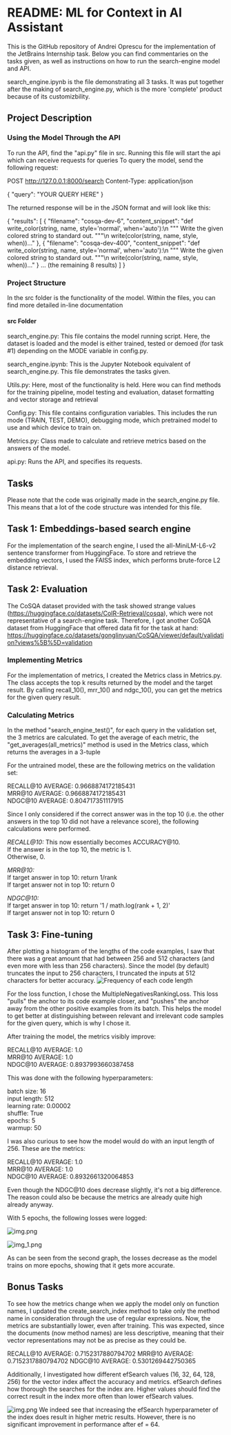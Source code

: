 # README: ML for Context in AI Assistant

This is the GitHub repository of Andrei Oprescu for the implementation of the JetBrains Internship task.
Below you can find commentaries on the tasks given, as well as instructions on how to run the search-engine model and API.

search_engine.ipynb is the file demonstrating all 3 tasks. It was put together after the making of search_engine.py, which is the more 'complete' product because of its customizbility.


## Project Description

### Using the Model Through the API

To run the API, find the "api.py" file in src. Running this file will start the api which can receive requests for queries
To query the model, send the following request:

POST http://127.0.0.1:8000/search
Content-Type: application/json

{
  "query": "YOUR QUERY HERE"
}

The returned response will be in the JSON format and will look like this:

{
  "results": [
    {
      "filename": "cosqa-dev-6",
      "content_snippet": "def write_color(string, name, style='normal', when='auto'):\n    \"\"\" Write the given colored string to standard out. \"\"\"\n    write(color(string, name, style, when))..."
    },
    {
      "filename": "cosqa-dev-400",
      "content_snippet": "def write_color(string, name, style='normal', when='auto'):\n    \"\"\" Write the given colored string to standard out. \"\"\"\n    write(color(string, name, style, when))..."
    }
    ... (the remaining 8 results)
  ]
}

### Project Structure

In the src folder is the functionality of the model. Within the files, you can find more detailed in-line documentation 

#### src Folder

search_engine.py: This file contains the model running script. Here, the dataset is loaded and the model is either trained, tested or demoed (for task #1) depending on the MODE variable in config.py.

search_engine.ipynb: This is the Jupyter Notebook equivalent of search_engine.py. This file demonstrates the tasks given.

Utils.py: Here, most of the functionality is held. Here wou can find methods for the training pipeline, model testing and evaluation, dataset formatting and vector storage and retrieval

Config.py: This file contains configuration variables. This includes the run mode (TRAIN, TEST, DEMO), debugging mode, which pretrained model to use and which device to train on.

Metrics.py: Class made to calculate and retrieve metrics based on the answers of the model.

api.py: Runs the API, and specifies its requests.

## Tasks

Please note that the code was originally made in the search_engine.py file. This means that a lot of the code structure was intended for this file.

## Task 1: Embeddings-based search engine

For the implementation of the search engine, I used the all-MiniLM-L6-v2 sentence transformer from HuggingFace. 
To store and retrieve the embedding vectors, I used the FAISS index, which performs brute-force L2 distance retrieval.


## Task 2: Evaluation

The CoSQA dataset provided with the task showed strange values (https://huggingface.co/datasets/CoIR-Retrieval/cosqa), which were not representative of a search-engine task.
Therefore, I got another CoSQA dataset from HuggingFace that offered data fit for the task at hand:
https://huggingface.co/datasets/gonglinyuan/CoSQA/viewer/default/validation?views%5B%5D=validation

### Implementing Metrics

For the implementation of metrics, I created the Metrics class in Metrics.py. The class accepts the top k results returned by the model and the target result.
By calling recall_10(), mrr_10() and ndgc_10(), you can get the metrics for the given query result.

### Calculating Metrics

In the method "search_engine_test()", for each query in the validation set, the 3 metrics are calculated.
To get the average of each metric, the "get_averages(all_metrics)" method is used in the Metrics class, which returns the averages in a 3-tuple

For the untrained model, these are the following metrics on the validation set:

RECALL@10 AVERAGE: 0.9668874172185431  
MRR@10 AVERAGE: 0.9668874172185431  
NDGC@10 AVERAGE: 0.804717351117915  

Since I only considered if the correct answer was in the top 10 (i.e. the other answers in the top 10 did not have a relevance score), the following calculations were performed.

*RECALL@10:* This now essentially becomes ACCURACY@10.   
If the answer is in the top 10, the metric is 1.   
Otherwise, 0.  

*MRR@10:*  
If target answer in top 10: return 1/rank  
If target answer not in top 10: return 0  

*NDGC@10:*  
If target answer in top 10: return '1 / math.log(rank + 1, 2)'  
If target answer not in top 10: return 0  

## Task 3: Fine-tuning


After plotting a histogram of the lengths of the code examples, I saw that there was a great amount that had between 256 and 512 characters (and even more with less than 256 characters). 
Since the model (by default) truncates the input to 256 characters, I truncated the inputs at 512 characters for better accuracy.
![Frequency of each code length](code_length_hist.png)

For the loss function, I chose the MultipleNegativesRankingLoss. This loss "pulls" the anchor to its code example closer, and "pushes" the anchor away from the other positive examples from its batch.
This helps the model to get better at distinguishing between relevant and irrelevant code samples for the given query, which is why I chose it.

After training the model, the metrics visibly improve:

RECALL@10 AVERAGE: 1.0  
MRR@10 AVERAGE: 1.0  
NDGC@10 AVERAGE: 0.8937993660387458  


This was done with the following hyperparameters:

batch size: 16  
input length: 512  
learning rate: 0.00002  
shuffle: True  
epochs: 5  
warmup: 50  

I was also curious to see how the model would do with an input length of 256. These are the metrics:

RECALL@10 AVERAGE: 1.0  
MRR@10 AVERAGE: 1.0  
NDGC@10 AVERAGE: 0.8932661320064853  

Even though the NDGC@10 does decrease slightly, it's not a big difference. The reason could also be because the metrics are already quite high already anyway.

With 5 epochs, the following losses were logged:

![img.png](losses_per_step.png)

![img_1.png](losses_per_epoch.png)

As can be seen from the second graph, the losses decrease as the model trains on more epochs, showing that it gets more accurate.

## Bonus Tasks

To see how the metrics change when we apply the model only on function names, I updated the create_search_index method to take only the method name in consideration through the use of regular expressions.
Now, the metrics are substantially lower, even after training. This was expected, since the documents (now method names) are less descriptive, meaning that their vector representations may not be as precise as they could be.

RECALL@10 AVERAGE: 0.7152317880794702
MRR@10 AVERAGE: 0.7152317880794702
NDGC@10 AVERAGE: 0.5301269442750365

Additionally, I investigated how different efSearch values (16, 32, 64, 128, 256) for the vector index affect the accuracy and metrics. efSearch defines how thorough the searches for the index are. Higher values should find the correct result in the index more often than lower efSearch values.

![img.png](efSearch_plot.png)
We indeed see that increasing the efSearch hyperparameter of the index does result in higher metric results. However, there is no significant improvement in performance after ef = 64.


